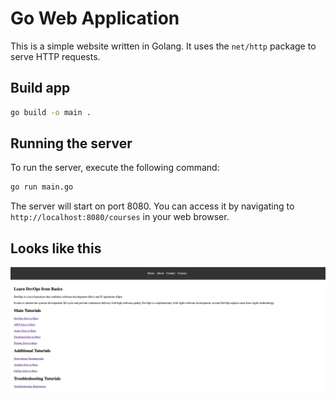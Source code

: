 # Go Web Application

This is a simple website written in Golang. It uses the `net/http` package to serve HTTP requests.

## Build app

```bash
go build -o main .
```

## Running the server

To run the server, execute the following command:

```bash
go run main.go
```

The server will start on port 8080. You can access it by navigating to `http://localhost:8080/courses` in your web browser.

## Looks like this

![Website](static/images/golang-website.png)


